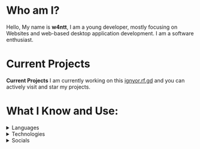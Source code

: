 # Who am I?

  

Hello, My name is **w4ntt**, I am a young developer, mostly focusing on Websites and web-based desktop application development. I am a software enthusiast.


# Current Projects


**Current Projects** 
I am currently working on this [ignyor.rf.gd](https://w4ntt.com)  and you can actively visit and star my projects.


# What I Know and Use:

<details><summary>Languages</summary>

- JavaScript

- TypeScript

- HTML

- CSS

- C#

</details>

<details><summary>Technologies</summary>

- JavaScript (ES6+)

- React

- Tailwind CSS

- Node.js

- Git & GitHub

</details>
  
<details><summary>Socials</summary>

- [GitHub](https://github.com/w4ntt) 

- [Website](https://w4nnt/) 

</details>
